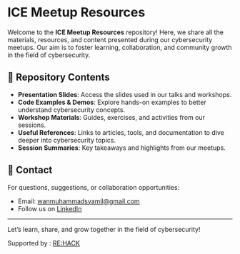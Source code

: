 # ICE Meetup Resources

Welcome to the **ICE Meetup Resources** repository! Here, we share all the materials, resources, and content presented during our cybersecurity meetups. Our aim is to foster learning, collaboration, and community growth in the field of cybersecurity.

## 📂 Repository Contents

- **Presentation Slides**: Access the slides used in our talks and workshops.
- **Code Examples & Demos**: Explore hands-on examples to better understand cybersecurity concepts.
- **Workshop Materials**: Guides, exercises, and activities from our sessions.
- **Useful References**: Links to articles, tools, and documentation to dive deeper into cybersecurity topics.
- **Session Summaries**: Key takeaways and highlights from our meetups.

## 💬 Contact

For questions, suggestions, or collaboration opportunities:
- Email: [wanmuhammadsyamil@gmail.com](mailto:wanmuhammadsyamil@gmail.com)
- Follow us on [LinkedIn](https://www.linkedin.com/company/ice-cybersecurity-enthusiast)

---

Let’s learn, share, and grow together in the field of cybersecurity!

Supported by : [RE:HACK](https://www.rehack.my/home/)
